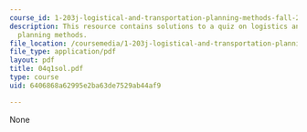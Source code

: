 ```yaml
---
course_id: 1-203j-logistical-and-transportation-planning-methods-fall-2006
description: This resource contains solutions to a quiz on logistics and transportation
  planning methods.
file_location: /coursemedia/1-203j-logistical-and-transportation-planning-methods-fall-2006/6406868a62995e2ba63de7529ab44af9_04q1sol.pdf
file_type: application/pdf
layout: pdf
title: 04q1sol.pdf
type: course
uid: 6406868a62995e2ba63de7529ab44af9

---
```

None